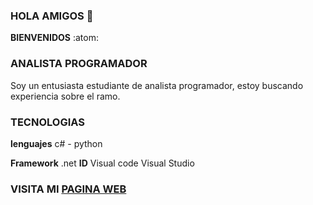 ###   HOLA AMIGOS 👋
**BIENVENIDOS** :atom:
### ANALISTA PROGRAMADOR
  Soy un entusiasta estudiante de analista programador, estoy buscando experiencia sobre el ramo.
### TECNOLOGIAS

  **lenguajes**
  c# - python
  
  **Framework**
  .net
  **ID**
  Visual code
  Visual Studio
  ### VISITA MI [PAGINA WEB](http://richardcc.cl/)
  
  
  
<!--
**richardc-dev/richardc-dev** is a ✨ _special_ ✨ repository because its `README.md` (this file) appears on your GitHub profile.

Here are some ideas to get you started:

- 🔭 I’m currently working on ...
- 🌱 I’m currently learning ...
- 👯 I’m looking to collaborate on ...
- 🤔 I’m looking for help with ...
- 💬 Ask me about ...
- 📫 How to reach me: ...
- 😄 Pronouns: ...
- ⚡ Fun fact: ...
-->
